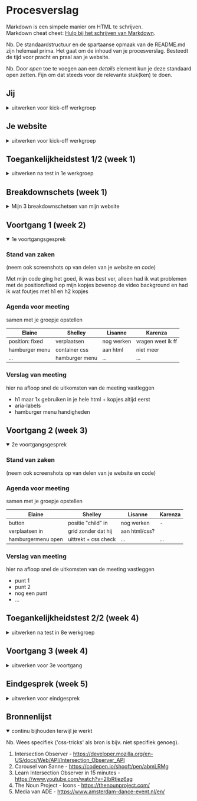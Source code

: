 # Procesverslag
Markdown is een simpele manier om HTML te schrijven.  
Markdown cheat cheet: [Hulp bij het schrijven van Markdown](https://github.com/adam-p/markdown-here/wiki/Markdown-Cheatsheet).

Nb. De standaardstructuur en de spartaanse opmaak van de README.md zijn helemaal prima. Het gaat om de inhoud van je procesverslag. Besteedt de tijd voor pracht en praal aan je website.

Nb. Door *open* toe te voegen aan een *details* element kun je deze standaard open zetten. Fijn om dat steeds voor de relevante stuk(ken) te doen.




## Jij

<details>
  <summary>uitwerken voor kick-off werkgroep</summary>

  ### Auteur:
  Elaine Wilberforce

  #### Je startniveau:
  Rood

  #### Je focus:
  Surface plane
 
</details>



## Je website

<details>
  <summary>uitwerken voor kick-off werkgroep</summary>

  ### Je opdracht:
  Amsterdam Dance Event
  https://www.amsterdam-dance-event.nl/en/
  https://www.amsterdam-dance-event.nl/en/program/

  #### Screenshot(s) van de eerste pagina (small screen): 
  Amsterdam Dance Event

  <img src="readme-images/ADEhome.png" width="375px" alt="Screenshot van ADE website op iPhone XR">

  #### Screenshot(s) van de tweede pagina (small screen):
  ADE 2022 Program - ADE 

  <img src="readme-images/ADEprogram.png" width="375px" alt="Screenshot van ADE programma op iPhone XR">
 
</details>



## Toegankelijkheidstest 1/2 (week 1)

<details>
  <summary>uitwerken na test in 1e werkgroep</summary>

  ### Bevindingen

  #### Screenreader
  Ik heb VoiceOver van Apple gebruikt om de toegankelijkheid van mijn site uit te testen. Bij de screenreader heb ik de volgende bevindingen gevonden:
  - Sommige koppen zijn niet samengevoegd
  - Knop voor de video’s spreekt hij alleen uit als knop
  - Links voor de social media spreekt ie alleen uit als afkortingen (instagram als Ig) 
   - Navigatie in footer leest hij omgekeerd
  - Kopniveau 2: see something you like? Staat nergens op
  - Hartje (favorieten) leest hij als plus
  - Gedoe met de search balk
 
  Dit kan ik oplossen door de teksten wat duidelijker te maken en typen, de buttons en om de regels in de goede volgorde te coderen

  #### Muis en Toetsenbord 
  Hier korte omschrijving (met indien nodig afbeeldingen)

  ~(hoe kan ik dit oplossen)~


  #### Motoriek (shocks, elastiekjes)
  Ik heb daarna de motorieke functies getest met een elektrische schokapparaat om Parkinsons na te bootsen en elastiekjes om je vingers voor beperkingen aan je vingers.

  Ik kwam niet heel ver met het elektrische apparaat omdat dit te heftig voor mij was maar ik heb wel wat getest met de elastiekjes, zoals typen, scrollen en klikken. Het typen ging wel alleen had ik veel typfouten

  ~(hoe kan ik dit oplossen)~
  <img src="readme-images/elastiekje.jpg" width="375px" alt="Visuele beperkingsbrillen">


  #### Visueel (brillen, contrast, kleurenblind, dark/light). 
  Ik heb de brillen getest (met zeer beperkt zicht en wazig zicht) en ben door mijn site gaan scrollen en wat ik heb opgemerkt is dat de kleine tekstjes moeilijk te lezen zijn doordat het wazig te zien is. Ook is de tekst van de footer niet handig met het contrast (zwarte achtergrond met grijze tekst).

  Ik kan dit bijvoorbeeld oplossen door een hoger contrast te gebruiken als kleur, fellere kleuren te gebruiken en wat groter tekst/duidelijkere lettertype te gebruiken
  <img src="readme-images/brillen.jpg" width="375px" alt="Visuele beperkingsbrillen">

</details>



## Breakdownschets (week 1)

<details>
  <summary>Mijn 3 breakdownschetsen van mijn website</summary>

  ### pagina 1 - ADE programma: 
  <img src="readme-images/breakdown-ade-program-v2.png" width="375px" alt="breakdown van ADE programma pagina">

  ### dynamisch deel (menu): 
  <img src="readme-images/breakdown-ade-menu.png" width="375px" alt="breakdown van de hamburgermenu">

  ### pagina 2 - ADE homepagina):
  <img src="readme-images/breakdown-ade-home.png" width="375px" alt="breakdown van de homepagina van ADE">

</details>





## Voortgang 1 (week 2)

<details open>
  <summary>1e voortgangsgesprek</summary>

  ### Stand van zaken
  (neem ook screenshots op van delen van je website en code)

  Met mijn code ging het goed, ik was best ver, alleen had ik wat problemen met de position:fixed op mijn kopjes bovenop de
  video background en had ik wat foutjes met h1 en h2 kopjes



  ### Agenda voor meeting
  samen met je groepje opstellen

  | Elaine            | Shelley            | Lisanne      | Karenza             |
  | ---               | ---                | ---          | ---                 |
  | position: fixed   | verplaatsen        | nog werken   | vragen weet ik ff   |
  | hamburger menu    | container css      | aan html     | niet meer           |
  | ...               | hamburger menu     | ...          | ...                 |


  ### Verslag van meeting
  hier na afloop snel de uitkomsten van de meeting vastleggen

  - h1 maar 1x gebruiken in je hele html + kopjes altijd eerst
  - aria-labels
  - hamburger menu handigheden

</details>





## Voortgang 2 (week 3)

<details open>
  <summary>2e voortgangsgesprek</summary>

  ### Stand van zaken
  (neem ook screenshots op van delen van je website en code)


  ### Agenda voor meeting
  samen met je groepje opstellen

  | Elaine            | Shelley              | Lisanne        | Karenza          |
  | ---               | ---                  | ---            | ---              |
  |button             | positie "child" in   | nog werken     | -                |
  |verplaatsen in     | grid zonder dat hij  | aan html/css?  |                  |
  |hamburgermenu open | uittrekt + css check | ...            | ...              |


  ### Verslag van meeting
  hier na afloop snel de uitkomsten van de meeting vastleggen

  - punt 1
  - punt 2
  - nog een punt
- ...

</details>


## Toegankelijkheidstest 2/2 (week 4)

<details>
  <summary>uitwerken na test in 8e werkgroep</summary>

  ### Bevindingen
  Lijst met je bevindingen die in de test naar voren kwamen (geef ook aan wat er verbeterd is):

  #### Screenreader
  Hier korte omschrijving (met indien nodig afbeeldingen)

  Hier een omschrijving van hoe het opgelost kan worden (met indien nodig afbeeldingen)


  #### Muis en Toetsenbord 
  Hier korte omschrijving (met indien nodig afbeeldingen)

  Hier een omschrijving van hoe het opgelost kan worden (met indien nodig afbeeldingen)


  #### Motoriek (shocks, elastiekjes)
  Hier korte omschrijving (met indien nodig afbeeldingen)

  Hier een omschrijving van hoe het opgelost kan worden (met indien nodig afbeeldingen)


  #### Visueel (brillen, contrast, kleurenblind, dark/light). 
  Hier korte omschrijving (met indien nodig afbeeldingen)

  Hier een omschrijving van hoe het opgelost kan worden (met indien nodig afbeeldingen)

</details>





## Voortgang 3 (week 4)

<details>
  <summary>uitwerken voor 3e voortgang</summary>

  ### Stand van zaken
  hier dit ging goed & dit was lastig (neem ook screenshots op van delen van je website en code)


  ### Agenda voor meeting
  samen met je groepje opstellen

  | student 1      | student 2          | student 3    | student 4        |
  | ---            | ---                | ---          | ---              |
  | dit bespreken  | en dit             | en ik dit    | en dan ik dat    |
  | en dat ook nog | dit als er tijd is | nog een punt | dit wil ik zeker |
  | ...            | ...                | ...          | ...              |


  ### Verslag van meeting
  hier na afloop snel de uitkomsten van de meeting vastleggen

  - punt 1
  - punt 2
  - nog een punt
  - ...

</details>





## Eindgesprek (week 5)

<details>
  <summary>uitwerken voor eindgesprek</summary>

  ### Je uitkomst - karakteristiek screenshots:
  <img src="readme-images/dummy-plaatje.jpg" width="375px" alt="uitomst opdracht 1">


  ### Dit ging goed/Heb ik geleerd: 
  Korte omschrijving met plaatjes

  <img src="readme-images/dummy-plaatje.jpg" width="375px" alt="top">


  ### Dit was lastig/Is niet gelukt:
  Korte omschrijving met plaatjes

  <img src="readme-images/dummy-plaatje.jpg" width="375px" alt="bummer">
</details>





## Bronnenlijst

<details open>
  <summary>continu bijhouden terwijl je werkt</summary>

  Nb. Wees specifiek ('css-tricks' als bron is bijv. niet specifiek genoeg).

  1. Intersection Observer - https://developer.mozilla.org/en-US/docs/Web/API/Intersection_Observer_API
  2. Carousel van Sanne - https://codepen.io/shooft/pen/abmLRMg
  3. Learn Intersection Observer in 15 minutes - https://www.youtube.com/watch?v=2IbRtjez6ag
  4. The Noun Project - Icons - https://thenounproject.com/
  5. Media van ADE - https://www.amsterdam-dance-event.nl/en/

</details>